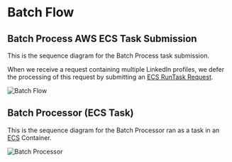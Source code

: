 # Batch Flow

## Batch Process AWS ECS Task Submission
This is the sequence diagram for the Batch Process task submission. 

When we receive a request containing multiple LinkedIn profiles, we defer the processing of this request by submitting an [ECS RunTask Request](https://docs.aws.amazon.com/AWSJavaSDK/latest/javadoc/com/amazonaws/services/ecs/model/RunTaskRequest.html).

![Batch Flow](/images/batch-flow.png "Batch Flow: Sequence Diagram")

## Batch Processor (ECS Task)
This is the sequence diagram for the Batch Processor ran as a task in an [ECS](https://aws.amazon.com/ecs/) Container.

![Batch Processor](/images/batch-processor.png "Batch Processor: Sequence Diagram")